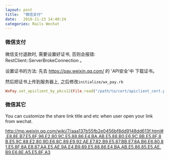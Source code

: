 ```yaml
---
layout: post
title:  "微信支付"
date:   2016-11-23 14:40:24
categories: Rails Wechat
---
```


### 微信支付

微信支付退款时, 需要设置好证书, 否则会报错: RestClient::ServerBrokeConnection 。

设置证书的方法: 先去 https://pay.weixin.qq.com/ 的 'API安全'中 下载证书。

然后把证书上传到服务器上, 之后修改`initialize/wx_pay.rb`

```ruby
WxPay.set_apiclient_by_pkcs12(File.read("/path/to/cert/apiclient_cert.p12"), WxPay.mch_id)
```

### 微信其它

You can customize the share link title and etc when user open your link from wechat.

http://mp.weixin.qq.com/wiki/7/aaa137b55fb2e0456bf8dd9148dd613f.html#.E8.8E.B7.E5.8F.96.E2.80.9C.E5.88.86.E4.BA.AB.E5.88.B0.E6.9C.8B.E5.8F.8B.E5.9C.88.E2.80.9D.E6.8C.89.E9.92.AE.E7.82.B9.E5.87.BB.E7.8A.B6.E6.80.81.E5.8F.8A.E8.87.AA.E5.AE.9A.E4.B9.89.E5.88.86.E4.BA.AB.E5.86.85.E5.AE.B9.E6.8E.A5.E5.8F.A3

